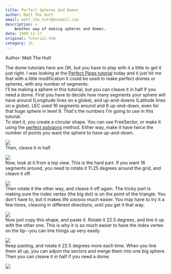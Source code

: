 ```yaml
---
title: Perfect Spheres And Domes
author: Matt The Hutt
email: matt_the_hutt@hotmail.com
description: >
    Another way of making spheres and domes.
date: 1999-11-17
original: Tutorial.htm
category: jk
---
```


Author: Matt The Hutt

The dome tutorials here are OK, but you have to play with it a little to
get it just right. I was looking at the [Perfect Pipes
tutorial](/tutorials/perfect_pipes/) today
and it just hit me that with a little modification it could be used to
make perfect domes or spheres, with any number of segments.  
I'll be making a sphere in this tutorial, but you can cleave it in half
if you need a dome. First you have to decide how many segments your
sphere will have around (Longitude lines on a globe), and up-and-downs
(Latitude lines on a globe). LEC used 16 segments around and 8
up-and-down, even for that huge sphere in level 9. That's the numbers
I'm going to use in this tutorial.  
To start it, you create a circular shape. You can use FreeSector, or
make it using the [perfect
polygons](/tutorials/perfect_polygons/) method.
Either way, make it have twice the number of points you want the sphere
to have up-and-down.  
  
![](Tut1.jpg)  
Then, cleave it in half.  
  
![](Tut2.jpg)  
Now, look at it from a top view. This is the hard part. If you want 16
segments around, you need to rotate it 11.25 degrees around the grid,
and cleave it off.  
  
![](Tut3.jpg)  
Then rotate it the other way, and cleave it off again. The tricky part
is making sure the index vertex (the big dot) is on the point of the
triangle. You don't have to, but it makes life sooooo much easier. You
may have to try it a few times, cleaving in different directions, until
you get it that way.  
  
![](Tut4.jpg)  
Now just copy this shape, and paste it. Rotate it 22.5 degrees, and line
it up with the other one. This is why it is so much easier to have the
index vertex on the tip--you can line things up very easily.  
  
![](Tut5.jpg)  
Keep pasting, and rotate it 22.5 degrees more each time. When you line
them all up, you can adjoin the sectors and merge them into one big
sphere. Then you can cleave it in half if you need a dome.  
  
![](Tut6.jpg)
